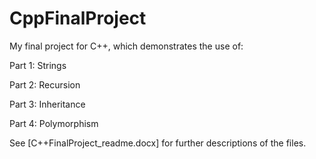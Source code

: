 # CppFinalProject
My final project for C++, which demonstrates the use of:

Part 1: Strings

Part 2: Recursion

Part 3: Inheritance

Part 4: Polymorphism

See [C++FinalProject_readme.docx] for further descriptions of the files.

